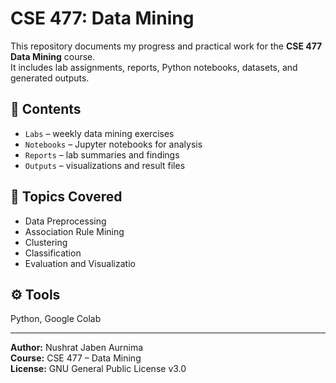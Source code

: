 # CSE 477: Data Mining

This repository documents my progress and practical work for the **CSE 477 Data Mining** course.  
It includes lab assignments, reports, Python notebooks, datasets, and generated outputs.

## 📂 Contents
- `Labs` – weekly data mining exercises  
- `Notebooks` – Jupyter notebooks for analysis  
- `Reports` – lab summaries and findings  
- `Outputs` – visualizations and result files  

## 🧠 Topics Covered
- Data Preprocessing  
- Association Rule Mining  
- Clustering  
- Classification 
- Evaluation and Visualizatio  

## ⚙️ Tools
Python, Google Colab

---

**Author:** Nushrat Jaben Aurnima  
**Course:** CSE 477 – Data Mining  
**License:** GNU General Public License v3.0
